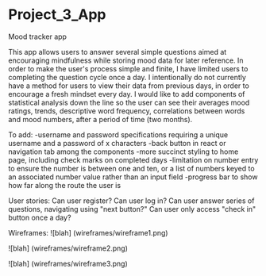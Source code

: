 # Project_3_App
Mood tracker app

This app allows users to answer several simple questions aimed at encouraging mindfulness while storing mood data for later reference. In order to make the user's process simple and finite, I have limited users to completing the question cycle once a day. I intentionally do not currently have a method for users to view their data from previous days, in order to encourage a fresh mindset every day. I would like to add components of statistical analysis down the line so the user can see their averages mood ratings, trends, descriptive word frequency, correlations between words and mood numbers, after a period of time (two months).

To add:
-username and password specifications requiring a unique username and a password of x characters
-back button in react or navigation tab among the components
-more succinct styling to home page, including check marks on completed days
-limitation on number entry to ensure the number is between one and ten, or a list of numbers keyed to an associated number value rather than an input field
-progress bar to show how far along the route the user is

User stories:
Can user register?
Can user log in?
Can user answer series of questions, navigating using "next button?"
Can user only access "check in" button once a day?


Wireframes:
![blah] (wireframes/wireframe1.png)

![blah] (wireframes/wireframe2.png)

![blah] (wireframes/wireframe3.png)
